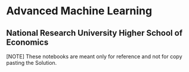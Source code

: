 <h1>Advanced Machine Learning</h1>

<h2>National Research University Higher School of Economics</h2>

[NOTE] These notebooks are meant only for reference and not for copy pasting the Solution.
